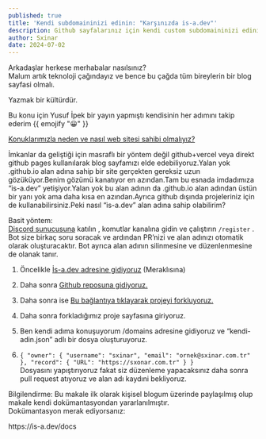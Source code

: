 ```yaml
---
published: true
title: 'Kendi subdomaininizi edinin: "Karşınızda is-a.dev"'
description: Github sayfalarınız için kendi custom subdomaininizi edinin.
author: Sxinar
date: 2024-07-02
---
```

Arkadaşlar herkese merhabalar nasılsınız?  
Malum artık teknoloji çağındayız ve bence bu çağda tüm bireylerin bir blog sayfasi olmalı.

Yazmak bir kültürdür.

Bu konu için Yusuf İpek bir yayın yapmıştı kendisinin her adımını takip ederim {{ emojify ":grinning:" }}

[Konuklarımızla neden ve nasıl web sitesi sahibi olmalıyız?](https://www.youtube.com/live/ZVUIxt5lYaQ?si=2jsbFcuFusVNqQQD)

İmkanlar da geliştiği için masraflı bir yöntem değil github+vercel veya direkt github pages kullanılarak blog sayfamızı elde edebiliyoruz.Yalan yok .github.io alan adına sahip bir site gerçekten gereksiz uzun gözüküyor.Benim gözümü kanatıyor en azından.Tam bu esnada imdadımıza “is-a.dev” yetişiyor.Yalan yok bu alan adının da .github.io alan adından üstün bir yanı yok ama daha kısa en azından.Ayrıca github dışında projeleriniz için de kullanabilirsiniz.Peki nasıl “is-a.dev” alan adına sahip olabilirim?

<p style="text-align: start">Basit yöntem:<br><a rel="noopener nofollow ugc" href="https://discord.gg/is-a-dev-830872854677422150">Discord sunucusuna</a> katılın , komutlar kanalına gidin ve çalıştırın <code>/register</code> . Bot size birkaç soru soracak ve ardından PR’nizi ve alan adınızı otomatik olarak oluşturacaktır. Bot ayrıca alan adının silinmesine ve düzenlenmesine de olanak tanır.</p>

1.  Öncelikle [İs-a.dev adresine gidiyoruz](https://is-a.dev/) (Meraklısına)
    
2.  Daha sonra [Github reposuna gidiyoruz.](https://github.com/is-a-dev/register)
    
3.  Daha sonra ise [Bu bağlantıya tıklayarak projeyi forkluyoruz.](https://github.com/is-a-dev/register/fork)
    
4.  Daha sonra forkladığımız proje sayfasına giriyoruz.
    
5.  Ben kendi adıma konuşuyorum /domains adresine gidiyoruz ve “kendi-adin.json” adlı bir dosya oluşturuyoruz.
    
6.  `{ "owner": { "username": "sxinar", "email": "ornek@sxinar.com.tr" }, "record": { "URL": "https://sxonar.com.tr" } }`  
    Dosyasını yapıştırıyoruz fakat siz düzenleme yapacaksınız daha sonra pull request atıyoruz ve alan adı kaydıni bekliyoruz.
    

<p style="text-align: start">Bilgilendirme: Bu makale ilk olarak kişisel blogum üzerinde paylaşılmış olup makale kendi dokümantasyondan yararlanılmıştır.<br>Dokümantasyon merak ediyorsanız:</p><p style="text-align: start">https://is-a.dev/docs</p>